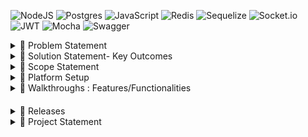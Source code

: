 ![NodeJS](https://img.shields.io/badge/node.js-6DA55F?style=for-the-badge&logo=node.js&logoColor=white)
![Postgres](https://img.shields.io/badge/postgres-%23316192.svg?style=for-the-badge&logo=postgresql&logoColor=white)
![JavaScript](https://img.shields.io/badge/javascript-%23323330.svg?style=for-the-badge&logo=javascript&logoColor=%23F7DF1E)
![Redis](https://img.shields.io/badge/redis-%23DD0031.svg?style=for-the-badge&logo=redis&logoColor=white)
![Sequelize](https://img.shields.io/badge/Sequelize-52B0E7?style=for-the-badge&logo=Sequelize&logoColor=white)
![Socket.io](https://img.shields.io/badge/Socket.io-black?style=for-the-badge&logo=socket.io&badgeColor=010101)
![JWT](https://img.shields.io/badge/JWT-black?style=for-the-badge&logo=JSON%20web%20tokens)
![Mocha](https://img.shields.io/badge/-mocha-%238D6748?style=for-the-badge&logo=mocha&logoColor=white)
![Swagger](https://img.shields.io/badge/-Swagger-%23Clojure?style=for-the-badge&logo=swagger&logoColor=white)


<details>
 <summary id="problem-statement">🚄 Problem Statement </summary><blockquote>
 
<table class="tg">
<thead>
  <tr>
    <td class="tg-0pky">Who<br></td>
    <td class="tg-0pky">Who has the problem?<br></td>
    <td class="tg-0pky"> Any Dev or Dev Team building project from Scratch or Migrating Existing Piece <br></td>
  </tr>
</thead>
<tbody>
  <tr>
    <td class="tg-0pky">What</td>
    <td class="tg-0pky">What is the problem?</td>
    <td class="tg-0pky">Conventional scaffolding / boilerplate does not cater to all  Key outcomes pointers</td>
  </tr>
  <tr>
    <td class="tg-0pky">Where</td>
    <td class="tg-0pky">When/Where the problem is occurring?</td>
    <td class="tg-0pky">During any project execution stage and even in planning phase  Team Has to spend a lot time and energy to plan, discuss and execute the project key outcomes mentioned as part of *solution statement*  mentioned above and thus planning and execution are pain points.</td>
  </tr>
  <tr>
    <td class="tg-0pky">Why</td>
    <td class="tg-0pky">why is it important to address?</td>
    <td class="tg-0pky">It is important to address because it would save time , energy of team members which in turn cascades  to finances, deadlines and other Factors.  </td>
  </tr>
</tbody>
</table>
 </details>
<details>

<summary id="project-statement" href="#project-statement">
🚀 Solution Statement- Key Outcomes
</summary><blockquote>
   
  <details>
 <summary id="Objective">🍨 Objective </summary><blockquote>

Build Modularize and Config Based Boilerplate platform  with RBAC implementation for any project with  basic automation test cases coverage.

Tech Specs 

Server stack : Node.js 

Database Stack : PostgreSQL and Redis.

Client Stack : Vanilla JavaScript (ES+)

</details>
   
<details>
 <summary id="mandates">🍰 Mandates </summary><blockquote>

Two Mandates 

a. Config based Modularize programming approach.

b. All the below features and functionalities should be Autogenerated with minimum User Input through Single Web Form.

(e.g model names ,fields, datatypes and just few more) 
</details>
    
<details>
 <summary id="Conventional-Levels">🍦 Features/Functionalities : Conventional Levels</summary><blockquote>

1.CRUD operation .

2.Pagination in API.

3. Search :  

          a.Multicolumns and Multiselect filter for search Operations.

          b.Consolidated Search Operations for across all columns of respective           Module.

4.Sort : 

         a. All columns Dynamic Sort functionality for the respective module.

         b. Dynamic PageSize functionality.

         c. Newest and Oldest sort order functionality.
</details>

<details>
 <summary id="Conventional-Levels">🍧 Features/Functionalities : Advanced Levels</summary><blockquote>

1.Basic ETL operation .

(Upload and Download large File with socket IO implementation)

In scope : 20,00,000 records in dataset with atleast 5 -6 columns of diverse columns (date range, age, number , address and more).

2.Dynamic Pivot operation for the module .

3.Applying Dynamic Pivot resultset for graphs and Charts.

4. Basic Automation test cases Generation for the respective Module.

5.Swagger API Implementation with Access token mechanism for respective Module.

6.Custom RBAC Implementation for the platform.
</details>
</details>
<details>
 <summary id="scope-statement">🎫 
 Scope Statement
 </summary><blockquote>
<table class="tg">
<thead>
  <tr>
    <th class="tg-aqew">Must have:<br></th>
    <td>

•	Just Nodejs with bare minimum npm dependencies.

•	Just plain vanillaJS with helper hand from jquery alike libs but with minimum capacity.

•	Modularize Code Pattern with advanced config based programming approach.

•	Should work today and ten years down the line (it’s absurd I Know , but that should keep us in line with no unnecessary libs , npm inclusion and working with bare minimum mindset).

•	All pointers from Key outcomes Section as part of Solution Statement  mentioned above 

 </td>
  </tr>
</thead>
<tbody>
  <tr>
    <td class="tg-c3nx">Nice to have:</td>
    <td class="tg-viy4"><span style="font-weight:normal">Good&nbsp;&nbsp;styling since I am not UI/UX person.</span><br><span style="font-weight:normal">Adherence to industry practice for UI/UX (HTML , CSS ) Only</span></td>
  </tr>
  <tr>
    <td class="tg-wyy3">Not in scope:</td>
    <td class="tg-viy4"><span style="font-weight:normal"> </span><br><span style="font-weight:normal">No Client Side Transpiler Tech implementation whatsoever in any capacity.</span></td>
  </tr>
</tbody>
</table>
</details>


<details>
<summary id="Platform-Setup" href="#Platform-Setup">
📡  Platform Setup 
</summary>
<blockquote>
   
<details>

<summary id="sh-file-Setup" >
🍕sh file Setup
</summary>

> *`chmod +x ./app/utils/serverSetup/primarySetup.sh `*  

> *`sed -i -e 's/\r$//' ./app/utils/serverSetup/> primarySetup.sh`*

>*`chmod +x ./app/utils/serverSetup/secondarySetup.sh`*

>*`sed -i -e 's/\r$//' ./app/utils/serverSetup/secondarySetup.sh`*

>*`bash ./app/utils/serverSetup/primarySetup.sh`*

   

> _`Please note if you have node/postgres/redis server installed in your instance/machine. Please comment the install information in primarySetup.sh file and then run this file`_
</details>
  
  <details>
<summary id="app-Setup" >
🍤app Setup
</summary>
  
> **node,postgres, redis and app dependencies  installation**

>*`bash ./app/utils/serverSetup/primarySetup.sh`*

>*`bash ./app/utils/serverSetup/secondarySetup.sh`*
</details>


<details>
<summary id="mocha-test-cases" >
🍔 mocha chai tests against 20,00,000 recordsets
</summary>

> _`npm run LoginEval or yarn LoginEval`_

> _`npm run ModuleEval or yarn ModuleEval`_
</details>

<details>
<summary id="app-Run" >
🍟 app Run
</summary>

>*`npm run app or yarn app `*
</details>



<details>
<summary id="app-Usage" >
🍩 app Usage
</summary>

>*`goto localhost:3011/employees`*

>*`username : krennic and  password:orson`*

>*`select birthdate from dropdown and select date range any from 1982 to till date`*

</details>


<details>
<summary id="app-SuperAdmin-Usage" >
 🍜 app SuperAdmin Usage
</summary>

>*`goto localhost:3011/black-squadron`*

>*`username : krennic and password:orson`*

>*`for any other controls other than textbox it is mandatory`*

>*`to enter PIPE "|" separator in textbox column for e.g genderid|gendername`*

</details>


<details>
<summary id="app-API-Documentation-Usage(Swagger)" >
 🍘 API Documentation Usage(Swagger)
</summary>

>*`goto localhost:3011/getAccessToken`*

>*`Click on Get AccessToken button and copy the newly generated Access Token`*

>*`goto localhost:3012/api-docs`*

>*`Click on authorize and paste the access Token`*

</details>

</details>






<details>
 <summary id="walkthrough-section">💈 Walkthroughs : Features/Functionalities </summary>
 <blockquote>
 <br/>
<details>
    <summary >🍇 Dynamic pivot operation with highchart implementation
</summary>
 <br/>

![redlime](app/video/gif/b2.gif)
</details>

<br/>
<details>
 <summary >🍊 Node.js stream based CSV download for more than 1000k recordsets from PostgresSQL with socket.io as progress feature</summary>
<br/>

  ![redlime](app/video/gif/c1.gif)
</details>
<br/>

<details>
 <summary >🍑 Automated Swagger for each Module created By build in scaffoding accessed at http://localhost:3012/api-docs/ </summary>
<br/>

  ![redlime](app/video/gif/d.gif)
</details>
<br/>

<details>
 <summary >🍐 Basic dashboard operation</summary>
<br/>

![redlime](app/video/gif/a1.gif)
</details>
<br/>
<details>
 <summary >🍓 Boilerplate walkthrough with multi control(Radio and Checkbox-Data from respective db tables)</summary>
<br/>

![redlime](app/video/gif/f.gif)
</details>
<br/>

<details>
 <summary >🍏 Boilerplate walkthrough with multi control(Radio-Data from respective db table)</summary>
<br/>

![redlime](app/video/gif/e.gif)

</details>
<br/>
</details>



#### 
 <details>
 <summary id="release-section">🍫 Releases</summary><blockquote>

- ### `Release notes 1 July 2022`

> **Superadmin scaffolding/ boilerplate Access URL**
 > *http://localhost:3011/black-squadron*
 
 > _`username : krennic and password:orson`_

 >`for any other controls other than textbox it is mandatory `

 >` to enter PIPE "|" separator in textbox column for e.g genderid|gendername` 




- ### `Release notes 11 Feb 2021`

  >boilerplate for multiselect integration with radio and checkboxes completed 

- ### `Release notes 09 Feb 2021`

  >Applied in  boilerplate multi and single select Dynamic SQLConstruct with 360 degree coverage 

- ### `Release notes 06 Feb 2021`

  >for boilerplate multi and single select static mapping for edit and default rendering case scenarios completed
  
- ### `Release notes 29 Jan 2021`

  >validations applied for bolierplate dynamic radio button and checkboxes with 

- ### `Release notes 27 Jan 2021`

  >applied multi control for radio scaffolding 
 
- ### `Release notes 20 Jan 2021`

  >For rbac test cases modularized

  > `yarn mroleEval`

  > `yarn userroleEval`

- ### `Release notes 9 Jan 2021`

  >For rbac user-Role Mapping  module migrated to fastify with its 35 mocha chai test cases respectively 

  > `yarn mroleEval`

  > `yarn userroleEval`

- ### `Release notes 22 Dec 2020`
  >Dynamic Bolierplate generation completed for dataType Strings , Integers and BigInt data types config based
  
  >For rbac modname,muser modules migrated to fastify with their respective 43 and 63 mocha chai test cases
  
  >For rbac role module migrated to fastify with its 43 mocha chai test cases
  > `yarn ModEval`
  > `yarn roleEval`
 
- ### `Release notes 21 Dec 2020`
  > 73 **Modular** Mocha test cases against 20,00,000 recordset with 360 coverage including schema,NaN,Undefined,Multi Column Search,Multi Select,Pivot X and Y for pageSize and pageNo  payload Validations
  
  > `yarn ModuleEval`

- ### `Release notes 20 Dec 2020`
  > 73 **Modular** Mocha test cases against 20,00,000 recordset with 360 coverage including schema,NaN,Undefined,Multi Column Search,Multi Select,Pivot X and Y for pageSize and pageNo  payload Validations
  > `yarn ModuleEval`

- ### `Release notes 11 Dec 2020`
  > basic login tests are written and can view and evaluated by running below command
  > `yarn LoginEval`

- ### `Release notes 10 Dec 2020`
  > run `yarn perfgraph`
  > in new shell run autocannon `yarn customAutocannon`
  > when autocannon bench is completed go back to perfgraph shell and stop the shell (ctlrl+C)
  > it will generate graph html link in same perfgraph shell

- ### `Release notes 7 Dec 2020`
  > made date filter optional with code refractoring by introducing `disableDate=true` arguement in API payload.
</details>


  </details>

 <details>
 <summary id="project-statement">
 🚀 Project Statement </summary><blockquote>
<table class="tg">
<thead>
  <tr>
    <th class="tg-crcv"><span style="background-color:#F4F5F7">&nbsp;&nbsp;&nbsp;</span><br>Driver<span style="background-color:#F4F5F7">&nbsp;&nbsp;&nbsp;</span></th>
    <th class="tg-lboi">&nbsp;&nbsp;&nbsp;<br>Rizwan Patel&nbsp;&nbsp;&nbsp;</th>
  </tr>
</thead>
<tbody>
  <tr>
    <td class="tg-crcv"><span style="background-color:#F4F5F7">&nbsp;&nbsp;&nbsp;</span><br>Approver<span style="background-color:#F4F5F7">&nbsp;&nbsp;&nbsp;</span></td>
    <td class="tg-lboi">&nbsp;&nbsp;&nbsp;<br>Rizwan Patel&nbsp;&nbsp;&nbsp;</td>
  </tr>
  <tr>
    <td class="tg-9dzu"><span style="background-color:#F4F5F7">&nbsp;&nbsp;&nbsp;</span><br>Contributors<span style="background-color:#F4F5F7">&nbsp;&nbsp;&nbsp;</span></td>
    <td class="tg-cly1">&nbsp;&nbsp;&nbsp;<br>Rizwan Patel&nbsp;&nbsp;&nbsp;</td>
  </tr>
  <tr>
    <td class="tg-9dzu"><span style="background-color:#F4F5F7">&nbsp;&nbsp;&nbsp;</span><br>Informed<span style="background-color:#F4F5F7">&nbsp;&nbsp;&nbsp;</span></td>
    <td class="tg-cly1">&nbsp;&nbsp;&nbsp;<br>Rizwan Patel&nbsp;&nbsp;&nbsp;</td>
  </tr>
  <tr>
    <td class="tg-9dzu"><span style="background-color:#F4F5F7">&nbsp;&nbsp;&nbsp;</span><br><h3 id="Objective">Objective</h3><span style="background-color:#F4F5F7">&nbsp;&nbsp;&nbsp;</span></td>
    <td class="tg-cly1">&nbsp;&nbsp;&nbsp;<br>Build Modularize and Config Based&nbsp;&nbsp;&nbsp;Boilerplate platform with RBAC implementation for any project with basic&nbsp;&nbsp;&nbsp;automation test cases coverage.<br>&nbsp;&nbsp;&nbsp;<br>Tech Specs <br>&nbsp;&nbsp;&nbsp;<br>Server stack : Node.js <br>&nbsp;&nbsp;&nbsp;<br>Database Stack : PostgreSQL and&nbsp;&nbsp;&nbsp;Redis.<br>&nbsp;&nbsp;&nbsp;<br>Client Stack : Vanilla JavaScript&nbsp;&nbsp;&nbsp;(ES+)&nbsp;&nbsp;&nbsp;</td>
  </tr>
  <tr>
    <td class="tg-9dzu"><span style="background-color:#F4F5F7">&nbsp;&nbsp;&nbsp;</span><br>Due date<span style="background-color:#F4F5F7">&nbsp;&nbsp;&nbsp;</span></td>
    <td class="tg-cly1">&nbsp;&nbsp;&nbsp;<br>Since it is Vanity Project No Due&nbsp;&nbsp;&nbsp;Date&nbsp;&nbsp;&nbsp;&nbsp;</td>
  </tr>
  <tr>
    <td class="tg-9dzu"><span style="background-color:#F4F5F7">&nbsp;&nbsp;&nbsp;</span><br><h3 id="Key-outcomes">Key outcomes</h3><span style="background-color:#F4F5F7">&nbsp;&nbsp;&nbsp;</span></td>
    <td class="tg-cly1"><p>The outcomes would be boilerplate platform which delivers below</p>
<ul>
    <li>
        <p><u>Server and Client:</u> Transactional and Analytical Reporting &nbsp;solution.&nbsp;</p>
    </li>
    <li>
        <p><u>Client</u> : Client Side Scaffolding Solution for any Client Side implementation for any B2B and B2C verticals which are compatible with any server stacks (Java, C#, Python,Node.js, Ruby and more)&nbsp;</p>
    </li>
    <li>
        <p><u>Server</u>: Server Side Scaffolding for any cross platform integration Solution (e.g Mobile Apps, complex SOA architecture systems and many more).&nbsp;</p>
    </li>
</ul>
<p>&nbsp;So In order to Deliver above.&nbsp;</p>
<p>The &nbsp;entities / modules should abide Below&nbsp;</p>
<h3><em><strong><u><h3 id="mandates-statement">Two Mandates</h3></u></strong></em> <button><svg width="24" height="24">
            <g fill="currentColor" fill-rule="evenodd">
                <path d="M12.856 5.457l-.937.92a1.002 1.002 0 000 1.437 1.047 1.047 0 001.463 0l.984-.966c.967-.95 2.542-1.135 3.602-.288a2.54 2.54 0 01.203 3.81l-2.903 2.852a2.646 2.646 0 01-3.696 0l-1.11-1.09L9 13.57l1.108 1.089c1.822 1.788 4.802 1.788 6.622 0l2.905-2.852a4.558 4.558 0 00-.357-6.82c-1.893-1.517-4.695-1.226-6.422.47"></path>
                <path d="M11.144 19.543l.937-.92a1.002 1.002 0 000-1.437 1.047 1.047 0 00-1.462 0l-.985.966c-.967.95-2.542 1.135-3.602.288a2.54 2.54 0 01-.203-3.81l2.903-2.852a2.646 2.646 0 013.696 0l1.11 1.09L15 11.43l-1.108-1.089c-1.822-1.788-4.802-1.788-6.622 0l-2.905 2.852a4.558 4.558 0 00.357 6.82c1.893 1.517 4.695 1.226 6.422-.47"></path>
            </g>
        </svg></button></h3>
<p>a. Config based Modularize programming approach.</p>
<p>b. All the below features and functionalities should be <strong><u>Autogenerated</u>&nbsp;</strong>with minimum User Input through Single Web Form.</p>
<p>(e.g model names ,fields, datatypes and just few more)&nbsp;</p>
<p><strong><u>Features/Functionalities</u></strong></p>
<h4><em><strong><u><h3 id="Conventional-Levels">Conventional Levels :-</h3> </u></strong></em><button><svg width="24" height="24">
            <g fill="currentColor" fill-rule="evenodd">
                <path d="M12.856 5.457l-.937.92a1.002 1.002 0 000 1.437 1.047 1.047 0 001.463 0l.984-.966c.967-.95 2.542-1.135 3.602-.288a2.54 2.54 0 01.203 3.81l-2.903 2.852a2.646 2.646 0 01-3.696 0l-1.11-1.09L9 13.57l1.108 1.089c1.822 1.788 4.802 1.788 6.622 0l2.905-2.852a4.558 4.558 0 00-.357-6.82c-1.893-1.517-4.695-1.226-6.422.47"></path>
                <path d="M11.144 19.543l.937-.92a1.002 1.002 0 000-1.437 1.047 1.047 0 00-1.462 0l-.985.966c-.967.95-2.542 1.135-3.602.288a2.54 2.54 0 01-.203-3.81l2.903-2.852a2.646 2.646 0 013.696 0l1.11 1.09L15 11.43l-1.108-1.089c-1.822-1.788-4.802-1.788-6.622 0l-2.905 2.852a4.558 4.558 0 00.357 6.82c1.893 1.517 4.695 1.226 6.422-.47"></path>
            </g>
        </svg></button></h4>
<p>1.CRUD operation .</p>
<p>2.Pagination in API.</p>
<p>3. <u>Search</u> : &nbsp;</p>
<p>&nbsp; &nbsp; &nbsp; &nbsp; &nbsp; a.Multicolumns and Multiselect filter for search Operations.</p>
<p>&nbsp; &nbsp; &nbsp; &nbsp; &nbsp; b.Consolidated Search Operations for across all columns of respective &nbsp; &nbsp; &nbsp; &nbsp; &nbsp; Module.</p>
<p>4.<u>Sort</u> :&nbsp;</p>
<p>&nbsp; &nbsp; &nbsp; &nbsp; &nbsp;a. All columns Dynamic Sort functionality for the respective module.</p>
<p>&nbsp; &nbsp; &nbsp; &nbsp; &nbsp;b. Dynamic PageSize functionality.</p>
<p>&nbsp; &nbsp; &nbsp; &nbsp; &nbsp;c. Newest and Oldest sort order functionality.</p>
<h4><em><strong><u><h3 id="Advanced-Levels">Advanced Levels :-</h3></u></strong></em><button><svg width="24" height="24">
            <g fill="currentColor" fill-rule="evenodd">
                <path d="M12.856 5.457l-.937.92a1.002 1.002 0 000 1.437 1.047 1.047 0 001.463 0l.984-.966c.967-.95 2.542-1.135 3.602-.288a2.54 2.54 0 01.203 3.81l-2.903 2.852a2.646 2.646 0 01-3.696 0l-1.11-1.09L9 13.57l1.108 1.089c1.822 1.788 4.802 1.788 6.622 0l2.905-2.852a4.558 4.558 0 00-.357-6.82c-1.893-1.517-4.695-1.226-6.422.47"></path>
                <path d="M11.144 19.543l.937-.92a1.002 1.002 0 000-1.437 1.047 1.047 0 00-1.462 0l-.985.966c-.967.95-2.542 1.135-3.602.288a2.54 2.54 0 01-.203-3.81l2.903-2.852a2.646 2.646 0 013.696 0l1.11 1.09L15 11.43l-1.108-1.089c-1.822-1.788-4.802-1.788-6.622 0l-2.905 2.852a4.558 4.558 0 00.357 6.82c1.893 1.517 4.695 1.226 6.422-.47"></path>
            </g>
        </svg></button></h4>
<p>5.Basic ETL operation .</p>
<p>(Upload and Download large File with socket IO implementation)</p>
<p>In scope : 20,00,000 records in dataset with atleast 5 -6 columns of diverse columns (date range, age, number , address and more).</p>
<p>6.Dynamic Pivot operation for the module .</p>
<p>7.Applying Dynamic Pivot resultset for graphs and Charts.</p>
<p>8. Basic Automation test cases Generation for the respective Module.</p>
<p>9.Swagger API Implementation with Access token mechanism for respective Module.</p>
<p>10.Custom RBAC Implementation for the platform.</p></td>
  </tr>
  <tr>
    <td class="tg-9dzu"><span style="background-color:#F4F5F7">&nbsp;&nbsp;&nbsp;</span><br>Status<span style="background-color:#F4F5F7">&nbsp;&nbsp;&nbsp;</span></td>
    <td class="tg-cly1">&nbsp;&nbsp;&nbsp;<br>complete&nbsp;&nbsp;&nbsp;</td>
  </tr>
</tbody>
</table>
</details>

  

  